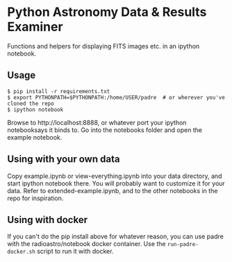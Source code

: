 
Python Astronomy Data & Results Examiner
========================================

Functions and helpers for displaying FITS images etc. in an ipython notebook.


Usage
-----

```
$ pip install -r requirements.txt
$ export PYTHONPATH=$PYTHONPATH:/home/USER/padre  # or wherever you've cloned the repo
$ ipython notebook
```

Browse to http://localhost:8888, or whatever port your ipython notebooksays it binds to. Go into the 
notebooks folder and open the example notebook.

Using with your own data
------------------------

Copy example.ipynb or view-everything.ipynb into your data directory, and start ipython notebook there. You will probably want to customize it for your data. Refer to extended-example.ipynb, and to the other notebooks in the repo for inspiration.

Using with docker
-----------------

If you can't do the pip install above for whatever reason, you can use padre with the radioastro/notebook docker container. Use the ```run-padre-docker.sh``` script to run it with docker.

